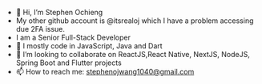 - 👋 Hi, I’m Stephen Ochieng
- My other github account is @itsrealoj which I have a problem accessing due 2FA issue.
- I am a Senior Full-Stack Developer
- 👀 I mostly code in JavaScript, Java and Dart
- 💞️ I’m looking to collaborate on ReactJS,React Native, NextJS, NodeJS, Spring Boot and Flutter projects
- 📫 How to reach me: stephenojwang1040@gmail.com

